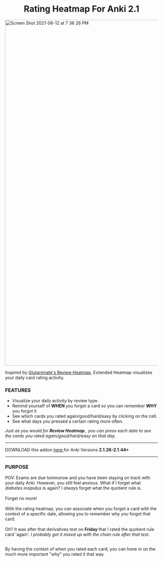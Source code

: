 <h1 align = "center"> Rating Heatmap For Anki 2.1 </h1>

<img width="1140" alt="Screen Shot 2021-06-12 at 7 36 26 PM" src="https://user-images.githubusercontent.com/46613983/121792691-853fc480-cbb5-11eb-96d2-9374affd124c.png">

Inspired by <a href = "https://github.com/glutanimate/review-heatmap" target="_blank"> Glutanimate's Review Heatmap</a>, Extended Heatmap visualizes your daily card rating activity.

<h3> FEATURES </h3>

<ul> 
        <li> Visualize your daily activity by review type. </li>
        <li> Remind yourself of <strong> WHEN </strong> you forgot a card so you can remember <strong> WHY </strong> you forgot it </li>
        <li> See which cards you rated again/good/hard/easy by clicking on the cell. </li> 
        <li> See what days you pressed a certain rating more often. </li>
            
</ul>

<i> Just as you would for <strong> Review Heatmap </strong>, you can press each date to see the cards you rated again/good/hard/easy on that day. </i>

<hr>

DOWNLOAD this addon <a href = "https://github.com/glutanimate/review-heatmap" target="_blank"> here </a> for Anki Versions <strong> 2.1.26-2.1.44+ </strong>

<hr>

<h3> PURPOSE </h3>
POV: Exams are due tommorow and you have been staying on track with your daily Anki. However, you still feel anxious. What if I forget what <i> diabetes insipidus </i> is again? I <i> always </i> forget what the quotient rule is. 
<br> <br> 
Forget no more!
<br> <br>
With the rating heatmap, you can associate when you forgot a card with the context of a specific date, allowing you to remember why you forgot that card. 

<br> 
<br> 
Oh? It was after that derivatives test on <strong> Friday </strong> that I rated the quotient rule card 'again'. <i> I probably got it mixed up with the chain rule after that test. </i>

<br> 
<br> 

By having the context of when you rated each card, you can hone in on the much more important "why" you rated it that way. 



